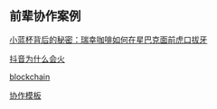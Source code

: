 ## 前辈协作案例

[小蓝杯背后的秘密：瑞幸咖啡如何在星巴克面前虎口拔牙](https://github.com/lvxuan149/IA002BpCoffee)

[抖音为什么会火](https://github.com/LexieLee/IA001BP)

[blockchain](https://github.com/livingworld/IA004_blockchain)

[协作模板](https://github.com/kiaorahao/IABP_Template)
